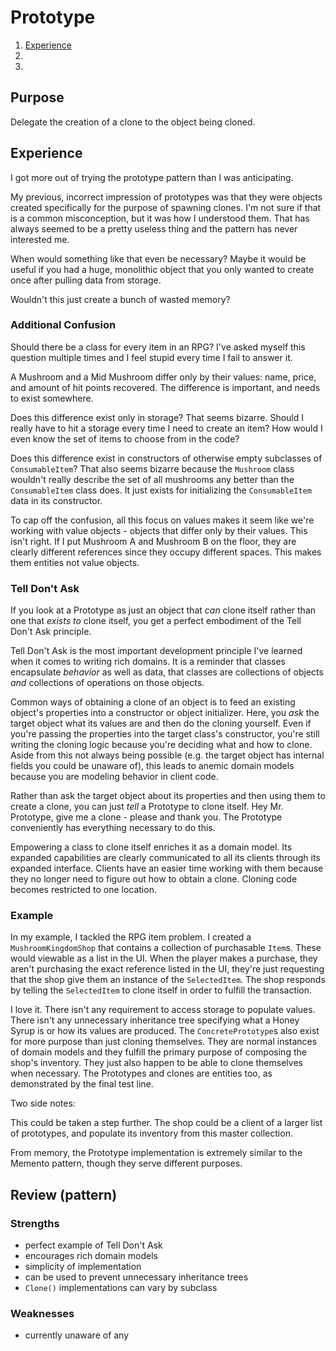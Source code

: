 ﻿# Prototype

1. [Experience](#-experience)
1.
1.

## Purpose

Delegate the creation of a clone to the object being cloned.

## Experience

I got more out of trying the prototype pattern than I was anticipating.

My previous, incorrect impression of prototypes was that they were objects created specifically for the purpose of spawning clones.
I'm not sure if that is a common misconception, but it was how I understood them.
That has always seemed to be a pretty useless thing and the pattern has never interested me.

When would something like that even be necessary?
Maybe it would be useful if you had a huge, monolithic object that you only wanted to create once after pulling data from storage.

Wouldn't this just create a bunch of wasted memory?

### Additional Confusion

Should there be a class for every item in an RPG?
I've asked myself this question multiple times and I feel stupid every time I fail to answer it.

A Mushroom and a Mid Mushroom differ only by their values: name, price, and amount of hit points recovered.
The difference is important, and needs to exist somewhere.

Does this difference exist only in storage?
That seems bizarre.
Should I really have to hit a storage every time I need to create an item?
How would I even know the set of items to choose from in the code?

Does this difference exist in constructors of otherwise empty subclasses of `ConsumableItem`?
That also seems bizarre because the `Mushroom` class wouldn't really describe the set of all mushrooms any better than the `ConsumableItem` class does.
It just exists for initializing the `ConsumableItem` data in its constructor.

To cap off the confusion, all this focus on values makes it seem like we're working with value objects - objects that differ only by their values.
This isn't right.
If I put Mushroom A and Mushroom B on the floor, they are clearly different references since they occupy different spaces.
This makes them entities not value objects.

### Tell Don't Ask

If you look at a Prototype as just an object that *can* clone itself rather than one that *exists to* clone itself, you get a perfect embodiment of the Tell Don't Ask principle.

Tell Don't Ask is the most important development principle I've learned when it comes to writing rich domains.
It is a reminder that classes encapsulate *behavior* as well as data, that classes are collections of objects *and* collections of operations on those objects.

Common ways of obtaining a clone of an object is to feed an existing object's properties into a constructor or object initializer.
Here, you *ask* the target object what its values are and then do the cloning yourself.
Even if you're passing the properties into the target class's constructor, you're still writing the cloning logic because you're deciding what and how to clone.
Aside from this not always being possible (e.g. the target object has internal fields you could be unaware of), this leads to anemic domain models because you are modeling behavior in client code.

Rather than ask the target object about its properties and then using them to create a clone, you can just *tell* a Prototype to clone itself.
Hey Mr. Prototype, give me a clone - please and thank you.
The Prototype conveniently has everything necessary to do this.

Empowering a class to clone itself enriches it as a domain model.
Its expanded capabilities are clearly communicated to all its clients through its expanded interface.
Clients have an easier time working with them because they no longer need to figure out how to obtain a clone.
Cloning code becomes restricted to one location.

### Example

In my example, I tackled the RPG item problem.
I created a `MushroomKingdomShop` that contains a collection of purchasable `Item`s.
These would viewable as a list in the UI.
When the player makes a purchase, they aren't purchasing the exact reference listed in the UI, they're just requesting that the shop give them an instance of the `SelectedItem`.
The shop responds by telling the `SelectedItem` to clone itself in order to fulfill the transaction.

I love it.
There isn't any requirement to access storage to populate values.
There isn't any unnecessary inheritance tree specifying what a Honey Syrup is or how its values are produced.
The `ConcretePrototype`s also exist for more purpose than just cloning themselves.
They are normal instances of domain models and they fulfill the primary purpose of composing the shop's inventory.
They just also happen to be able to clone themselves when necessary.
The Prototypes and clones are entities too, as demonstrated by the final test line.

Two side notes:

This could be taken a step further.
The shop could be a client of a larger list of prototypes, and populate its inventory from this master collection.

From memory, the Prototype implementation is extremely similar to the Memento pattern, though they serve different purposes.

## Review (pattern)

### Strengths

* perfect example of Tell Don't Ask
* encourages rich domain models
* simplicity of implementation
* can be used to prevent unnecessary inheritance trees
* `Clone()` implementations can vary by subclass

### Weaknesses

* currently unaware of any
